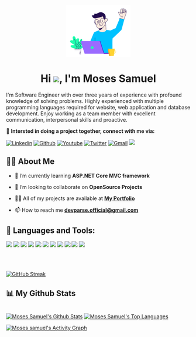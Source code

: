 <p align="center">
<img width="35%" height="auto" src="https://raw.githubusercontent.com/developerzion/developerzion/main/files/profile.svg" />
</p>
<h1 align="center">Hi <img src="https://raw.githubusercontent.com/MartinHeinz/MartinHeinz/master/wave.gif" width="30px">, I'm Moses Samuel</h1>
<span>I'm Software Engineer with over three years of experience with profound knowledge of solving problems. Highly experienced with multiple programming languages required for website, web application and database development. Enjoy working as a team member with excellent communication, interpersonal skills and proactive.</span>
<p></p>

👯 **Intersted in doing a project together, connect with me via:**

[![Linkedin](https://img.shields.io/badge/-LinkedIn-blue?style=flat&logo=Linkedin&logoColor=white)](https://www.linkedin.com/in/developerzion/)
[![Github](https://img.shields.io/badge/-Github-000?style=flat&logo=Github&logoColor=white)](https://github.com/developerzion)
[![Youtube](https://img.shields.io/badge/-Youtube-red?style=flat-square&labelColor=red&logo=youtube&logoColor=white&link=https://www.youtube.com/channel/UCe0t7d9o4kd9gc9_sdUL_TA)](https://www.youtube.com/channel/UCe0t7d9o4kd9gc9_sdUL_TA)
[![Twitter](https://img.shields.io/badge/-Twitter-1ca0f1?style=flat-square&labelColor=1ca0f1&logo=twitter&logoColor=white&link=https://twitter.com/developerzion)](https://twitter.com/developerzion)
[![Gmail](https://img.shields.io/badge/-Gmail-red?style=flat&logo=Gmail&logoColor=white)](mailto:devparse@gmail.com)
<a href="https://wa.me/2347036195368?text=Hello Sam">
  <img src="https://img.shields.io/badge/-Whatsapp-green?&style=flat-square&logo=whatsapp&logoColor=white" />
</a>


## 🙋‍♂️ About Me

- 🌱 I’m currently learning **ASP.NET Core MVC framework**

- 👯 I’m looking to collaborate on **OpenSource Projects**
  
- 👨‍💻 All of my projects are available at <a href="https://developerzion.netlify.app" target="_blank">**My Portfolio**</a></b>

- 📫 How to reach me **devparse.official@gmail.com**
  
## 🚀 Languages and Tools:

<p>
<img src="https://img.shields.io/badge/-GitHub-black?style=flat-square&logo=github"/>
<img src="https://img.shields.io/badge/-HTML5-e79a00?style=flat-square&logo=html5&logoColor=white"/>
<img src="https://img.shields.io/badge/-React-f13c3b?style=flat-square&logo=react&logoColor=white"/>
<img src="https://img.shields.io/badge/-node-430098?style=flat-square&logo=node&logoColor=white"/>
<img src="https://img.shields.io/badge/-Java-3e8c82?style=flat-square&logo=java&logoColor=white"/>
<img src="https://img.shields.io/badge/-Javascript-e86a45?style=flat-square&logo=javascript&logoColor=white"/>
<img src="https://img.shields.io/badge/-Postman-000?style=flat-square&logo=postman"/>
<img src="https://img.shields.io/badge/-Heroku-430098?style=flat-square&logo=heroku"/>
<img src="https://img.shields.io/badge/-PHP-00ad6a?style=flat-square&logo=PHP&logoColor=white" />
<img src="https://img.shields.io/badge/-MySQL-186675?style=flat-square&logo=mysql"/>
<img src="https://img.shields.io/badge/-Git-black?style=flat-square&logo=git"/>
</p><br />
<br/>

<p align="center">

  [![GitHub Streak](https://github-readme-streak-stats.herokuapp.com?user=developerzion&theme=black-ice&hide_border=true&background=060A0CD0)](https://github.com/developerzion)

</p>

## 📊 My Github Stats

  <br/>
    <a href="https://github.com/developerzion"><img alt="Moses Samuel's Github Stats" src="https://github-readme-stats.vercel.app/api?username=developerzion&show_icons=true&count_private=true&theme=react&hide_border=true&bg_color=0D1117" /></a>
  <a href="https://github.com/developerzion"><img alt="Moses Samuel's Top Languages" src="https://github-readme-stats.vercel.app/api/top-langs/?username=developerzion&langs_count=8&count_private=true&layout=compact&theme=react&hide_border=true&bg_color=0D1117" /></a>
  <br/>  

<a href="https://github.com/developerzion"><img alt="Moses samuel's Activity Graph" src="https://activity-graph.herokuapp.com/graph?username=developerzion&bg_color=0D1117&color=5BCDEC&line=5BCDEC&point=FFFFFF&hide_border=true" /></a>


